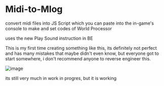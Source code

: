# Midi-to-Mlog
convert midi files into JS Script which you can paste into the in-game's console to make and set codes of World Processor

uses the new Play Sound instruction in BE

This is my first time creating something like this, its definitely not perfect and has many mistakes that maybe didn't even know, but everyone got to start somewhere, i don't recommend anyone to reverse engineer this.

![image](https://github.com/user-attachments/assets/106e66c3-fef3-4781-9fe0-33f4453227e3)

its still very much in work in progres, but it is working

